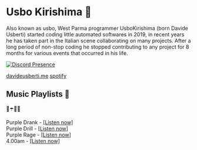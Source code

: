 # Usbo Kirishima 🍇

Also known as usbo, West Parma programmer UsboKirishima (born Davide Usberti) started coding little automated softwares in 2019, in recent years he has taken part in the Italian scene collaborating on many projects. After a long period of non-stop coding he stopped contributing to any project for 8 months for various events that occurred in his life.

[![Discord Presence](https://lanyard.cnrad.dev/api/848463685374443530)](https://discord.com/users/848463685374443530)

[davideusberti.me](https://davideusberti.me)
[spotify](https://open.spotify.com/user/r6zgsygw4x6fvx1qj24jvy9ef?si=2bff1bc748d64f72)

## Music Playlists 💜

🥤☂️👿🔮

Purple Drank - [[Listen now]](https://open.spotify.com/playlist/0uPV1U7WF8jMDT2GAsoY3l?si=7596cfcb323e4930)<br/>
Purple Drill - [[Listen now]](https://open.spotify.com/playlist/5ywx8qCuqQa7pc3IokVxzE?si=466567cb5ac24ff7)<br/> 
Purple Rage  - [[Listen now]](https://open.spotify.com/playlist/52oolDQWhIBeHS6ndCSE0j?si=6be148c7aa074a0f)<br/>
4.00am       - [[Listen now]](https://open.spotify.com/playlist/3waErf4KMA3iVDEzfemTPn?si=5e7f17be84674447)<br/>
